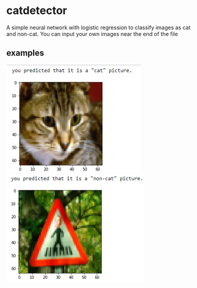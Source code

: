 # catdetector
A simple neural network with logistic regression to classify images as cat and non-cat. You can input your own images near the end of the file

## examples
![catdetector](cat.png)
![catdetector](non-cat.png)
